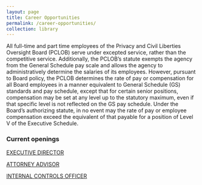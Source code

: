 ```yaml
---
layout: page
title: Career Opportunities
permalink: /career-opportunities/
collection: library
---
```


All full-time and part time employees of the Privacy and Civil Liberties Oversight Board (PCLOB) serve under excepted service, rather than the competitive service. Additionally, the PCLOB’s statute exempts the agency from the General Schedule pay scale and allows the agency to administratively determine the salaries of its employees.  However, pursuant to Board policy, the PCLOB determines the rate of pay or compensation for all Board employees in a manner equivalent to General Schedule (GS) standards and pay schedule, except that for certain senior positions, compensation may be set at any level up to the statutory maximum, even if that specific level is not reflected on the GS pay schedule. Under the Board’s authorizing statute, in no event may the rate of pay or employee compensation exceed the equivalent of that payable for a position of Level V of the Executive Schedule.

### Current openings   

[EXECUTIVE DIRECTOR](https://www.pclob.gov/executive-director/)

[ATTORNEY ADVISOR](https://www.pclob.gov/attorney-advisor/)

[INTERNAL CONTROLS OFFICER](https://www.pclob.gov/internal-controls-officer/)

<!-- [GENERAL ATTORNEY](https://www.pclob.gov/general-attorney/) -->
 
<!-- [HUMAN RESOURCES SPECIALIST ](https://www.pclob.gov/human-resources/) -->
